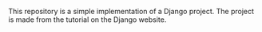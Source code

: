 This repository is a simple implementation of a Django project. The project is made from the tutorial on the Django website.